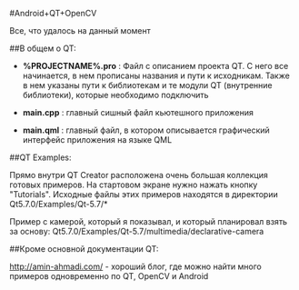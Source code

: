#Android+QT+OpenCV

Все, что удалось на данный момент

##В общем о QT:

* **%PROJECTNAME%.pro** : Файл с описанием проекта QT. С него все начинается, в нем прописаны названия и пути к исходникам. Также в нем указаны пути к библиотекам и те модули QT (внутренние библиотеки), которые необходимо подключить

* **main.cpp** : главный сишный файл кьютешного приложения

* **main.qml** : главный файл, в котором описывается графический интерфейс приложения на языке QML


##QT Examples:

Прямо внутри QT Creator расположена очень большая коллекция готовых примеров. На стартовом экране нужно нажать кнопку "Tutorials". Исходные файлы этих примеров находятся в директории Qt5.7.0/Examples/Qt-5.7/\*

Пример с камерой, который я показывал, и который планировал взять за основу:
Qt5.7.0/Examples/Qt-5.7/multimedia/declarative-camera

##Кроме основной документации QT:

http://amin-ahmadi.com/ - хороший блог, где можно найти много примеров одновременно по QT, OpenCV и Android
 
